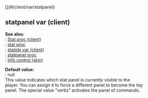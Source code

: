 []{#/client/var/statpanel}    
## statpanel var (client)    
**See also:**    
:   [Stat proc (client)](/ref/client/proc/Stat/Stat.md)    
:   [stat proc](/ref/proc/stat/stat.md)    
:   [statobj var (client)](/ref/client/var/statobj/statobj.md)    
:   [statpanel proc](/ref/proc/statpanel/statpanel.md)    
:   [Info control (skin)](/ref/%7Bskin%7D/control/info/info.md)    
<!-- -->    
**Default value:**    
:   null    
This value indicates which stat panel is currently visible to the    
player. You can assign it to force a different panel to become the top    
panel. The special value \"verbs\" activates the panel of commands.  